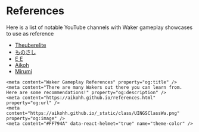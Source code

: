 # References 

Here is a list of notable YouTube channels with Waker gameplay showcases to use as reference

* [Theuberelite](https://www.youtube.com/@TheuberClips)
* [ものさし](https://www.youtube.com/@flowerint)
* [E E](https://www.youtube.com/@EE-fr4dn)
* [Aikoh](https://www.youtube.com/@Aikoh)
* [Mirumi](https://www.youtube.com/@mirumi3115)

<!-- Example video:

```{youtube} J6NllC8Hu6U 
---
width: 100%
---
``` -->

```{raw} html
<meta content="Waker Gameplay References" property="og:title" />
<meta content="There are many Wakers out there you can learn from. Here are some recommendations!" property="og:description" />
<meta content="https://aikohh.github.io/references.html" property="og:url" />
<meta content="https://aikohh.github.io/_static/class/UINGSClassWa.png" property="og:image" />
<meta content="#FF794A" data-react-helmet="true" name="theme-color" />
```
